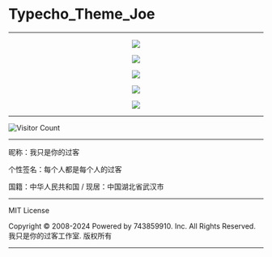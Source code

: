 # Typecho_Theme_Joe

---

<p align="center">
  <img src="https://raw.gitmirror.com/743859910/Typecho_Theme_Joe/master/img/1.webp">
</p>

<p align="center">
  <img src="https://raw.gitmirror.com/743859910/Typecho_Theme_Joe/master/img/2.webp">
</p>

<p align="center">
  <img src="https://raw.gitmirror.com/743859910/Typecho_Theme_Joe/master/img/3.webp">
</p>

<p align="center">
  <img src="https://raw.gitmirror.com/743859910/Typecho_Theme_Joe/master/img/4.webp">
</p>

<p align="center">
  <img src="https://raw.gitmirror.com/743859910/Typecho_Theme_Joe/master/img/5.webp">
</p>

---

![Visitor Count](https://profile-counter.glitch.me/{Typecho_Theme_Joe}/count.svg)

---

昵称：我只是你的过客

个性签名：每个人都是每个人的过客

国籍：中华人民共和国 / 现居：中国湖北省武汉市

---

MIT License

Copyright © 2008-2024 Powered by 743859910. Inc. All Rights Reserved. 我只是你的过客工作室. 版权所有

---
